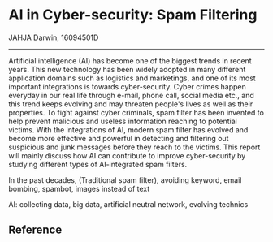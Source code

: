 # AI in Cyber-security: Spam Filtering

JAHJA Darwin, 16094501D

---
Artificial intelligence (AI) has become one of the biggest trends in recent years. This new technology has been widely adopted in many different application domains such as logistics and marketings, and one of its most important integrations is towards cyber-security. Cyber crimes happen everyday in our real life through e-mail, phone call, social media etc., and this trend keeps evolving and may threaten people's lives as well as their properties. To fight against cyber criminals, spam filter has been invented to help prevent malicious and useless information reaching to potential victims. With the integrations of AI, modern spam filter has evolved and become more effective and powerful in detecting and filtering out suspicious and junk messages before they reach to the victims. This report will mainly discuss how AI can contribute to improve cyber-security by studying different types of AI-integrated spam filters.


In the past decades, (Traditional spam filter), avoiding keyword, email bombing, spambot, images instead of text

AI: collecting data, big data, artificial neutral network, evolving technics

## Reference